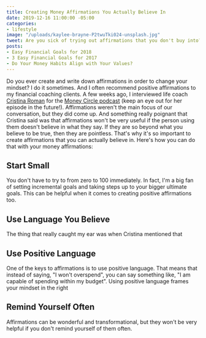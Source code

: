 ```yaml
---
title: Creating Money Affirmations You Actually Believe In
date: 2019-12-16 11:00:00 -05:00
categories:
- lifestyle
image: "/uploads/kaylee-brayne-P2twuTki024-unsplash.jpg"
tweet: Are you sick of trying out affirmations that you don't buy into?
posts:
- Easy Financial Goals for 2018
- 3 Easy Financial Goals for 2017
- Do Your Money Habits Align with Your Values?
---
```


Do you ever create and write down affirmations in order to change your mindset? I do it sometimes. And I often recommend positive affirmations to my financial coaching clients. A few weeks ago, I interviewed life coach [Cristina Roman](https://piquecoaching.co/) for the [Money Circle podcast](https://www.maggiegermano.com/podcast/) (keep an eye out for her episode in the future!). Affirmations weren't the main focus of our conversation, but they did come up. And something really poignant that Cristina said was that affirmations won't be very useful if the person using them doesn't believe in what they say. If they are so beyond what you believe to be true, then they are pointless. That's why it's so important to create affirmations that you can actually believe in. Here's how you can do that with your money affirmations:

## Start Small

You don't have to try to from zero to 100 immediately. In fact, I'm a big fan of setting incremental goals and taking steps up to your bigger ultimate goals. This can be helpful when it comes to creating positive affirmations too. 

## Use Language You Believe

The thing that really caught my ear was when Cristina mentioned that 

## Use Positive Language

One of the keys to affirmations is to use positive language. That means that instead of saying, "I won't overspend", you can say something like, "I am capable of spending within my budget". Using positive language frames your mindset in the right 

## Remind Yourself Often

Affirmations can be wonderful and transformational, but they won't be very helpful if you don't remind yourself of them often.